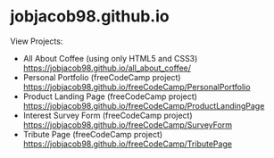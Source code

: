 # jobjacob98.github.io

View Projects:

- All About Coffee (using only HTML5 and CSS3) https://jobjacob98.github.io/all_about_coffee/
- Personal Portfolio (freeCodeCamp project) https://jobjacob98.github.io/freeCodeCamp/PersonalPortfolio
- Product Landing Page (freeCodeCamp project) https://jobjacob98.github.io/freeCodeCamp/ProductLandingPage
- Interest Survey Form (freeCodeCamp project) https://jobjacob98.github.io/freeCodeCamp/SurveyForm
- Tribute Page (freeCodeCamp project) https://jobjacob98.github.io/freeCodeCamp/TributePage
